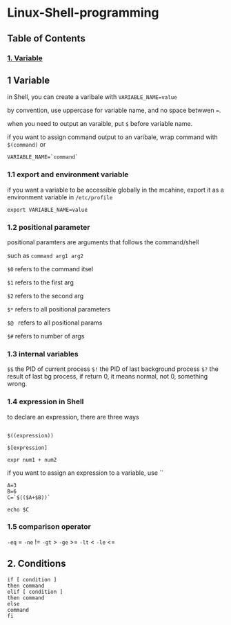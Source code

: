 # Linux-Shell-programming

## Table of Contents

### [1. Variable](#variable)



## 1 Variable <a name="variable"></a>

in Shell, you can create a varibale with `VARIABLE_NAME=value`

by convention, use uppercase for variable name, and no space betwwen `=`.

when you need to output an varaible, put `$` before variable name.

if you want to assign command output to an varibale, wrap command with `$(command)` or
```shell
VARIABLE_NAME=`command`
```
### 1.1 export and environment variable

if you want  a variable to be accessible globally in the mcahine, export it as a environment variable in `/etc/profile`

```shell
export VARIABLE_NAME=value
```
### 1.2 positional parameter

positional paramters are arguments that follows the command/shell

such as `command arg1 arg2`

`$0` refers to the command itsel

`$1` refers to the first arg

`$2` refers to the second arg

`$*` refers to all positional parameters

`$@ ` refers to all positional params

`$#` refers to number of args

### 1.3 internal variables

`$$` the PID of current process
`$!` the PID of last background process
`$?` the result of last bg process, if return 0, it means normal, not 0, something wrong.

### 1.4 expression in Shell

to declare an expression, there are three ways

```shell

$((expression))

$[expression]

expr num1 + num2

```

if you want to assign an expression to  a variable, use \`\` 

```shell
A=3
B=6
C=`$(($A+$B))`

echo $C
```

### 1.5 comparison operator

`-eq` =
`-ne` !=
`-gt` >
`-ge` >=
`-lt` <
`-le` <=


## 2. Conditions

```shell
if [ condition ]
then command
elif [ condition ]
then command
else
command
fi
``` 
